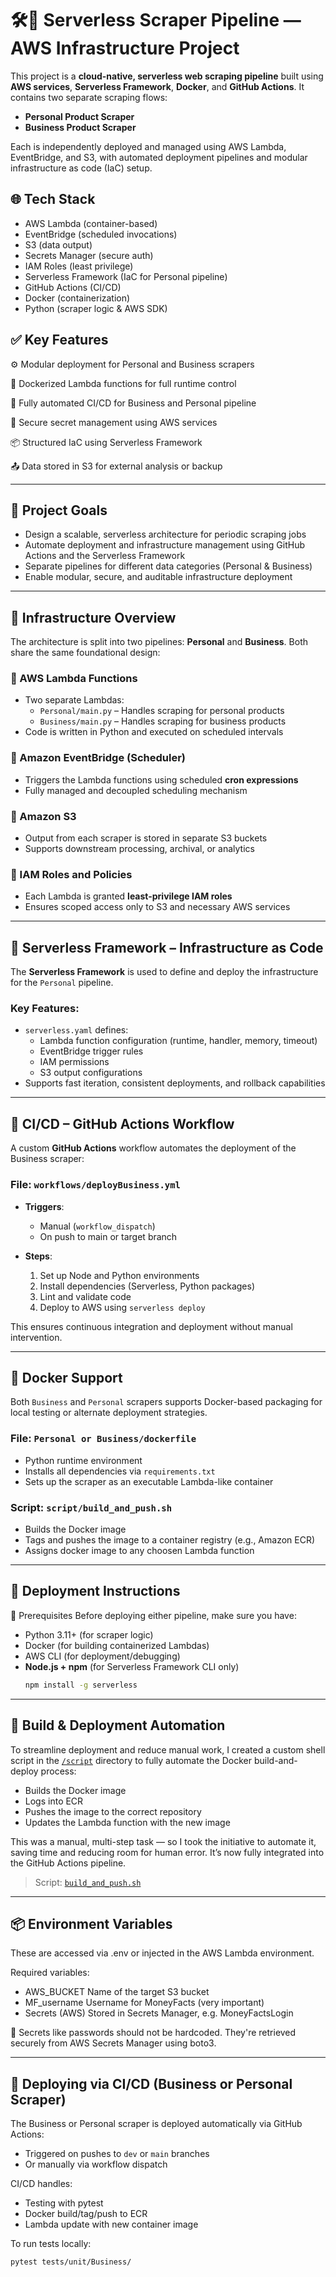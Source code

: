 # 🛠️🚀 Serverless Scraper Pipeline — AWS Infrastructure Project

This project is a **cloud-native, serverless web scraping pipeline** built using **AWS services**, **Serverless Framework**, **Docker**, and **GitHub Actions**. It contains two separate scraping flows:

- **Personal Product Scraper**
- **Business Product Scraper**

Each is independently deployed and managed using AWS Lambda, EventBridge, and S3, with automated deployment pipelines and modular infrastructure as code (IaC) setup.

## 🌐 Tech Stack
- AWS Lambda (container-based)
- EventBridge (scheduled invocations)
- S3 (data output)
- Secrets Manager (secure auth)
- IAM Roles (least privilege)
- Serverless Framework (IaC for Personal pipeline)
- GitHub Actions (CI/CD)
- Docker (containerization)
- Python (scraper logic & AWS SDK)

## ✅ Key Features
⚙️ Modular deployment for Personal and Business scrapers

🐳 Dockerized Lambda functions for full runtime control

🔁 Fully automated CI/CD for Business and Personal pipeline

🔐 Secure secret management using AWS services

📦 Structured IaC using Serverless Framework

📤 Data stored in S3 for external analysis or backup

---

## 📌 Project Goals

- Design a scalable, serverless architecture for periodic scraping jobs
- Automate deployment and infrastructure management using GitHub Actions and the Serverless Framework
- Separate pipelines for different data categories (Personal & Business)
- Enable modular, secure, and auditable infrastructure deployment

---

## 🧱 Infrastructure Overview

The architecture is split into two pipelines: **Personal** and **Business**. Both share the same foundational design:

### 🔹 AWS Lambda Functions
- Two separate Lambdas:
  - `Personal/main.py` – Handles scraping for personal products
  - `Business/main.py` – Handles scraping for business products
- Code is written in Python and executed on scheduled intervals

### 🔹 Amazon EventBridge (Scheduler)
- Triggers the Lambda functions using scheduled **cron expressions**
- Fully managed and decoupled scheduling mechanism

### 🔹 Amazon S3
- Output from each scraper is stored in separate S3 buckets
- Supports downstream processing, archival, or analytics

### 🔹 IAM Roles and Policies
- Each Lambda is granted **least-privilege IAM roles**
- Ensures scoped access only to S3 and necessary AWS services

---

## 🧩 Serverless Framework – Infrastructure as Code

The **Serverless Framework** is used to define and deploy the infrastructure for the `Personal` pipeline.

### Key Features:
- `serverless.yaml` defines:
  - Lambda function configuration (runtime, handler, memory, timeout)
  - EventBridge trigger rules
  - IAM permissions
  - S3 output configurations
- Supports fast iteration, consistent deployments, and rollback capabilities

---

## 🔁 CI/CD – GitHub Actions Workflow

A custom **GitHub Actions** workflow automates the deployment of the Business scraper:

### File: `workflows/deployBusiness.yml`

- **Triggers**:
  - Manual (`workflow_dispatch`)
  - On push to main or target branch

- **Steps**:
  1. Set up Node and Python environments
  2. Install dependencies (Serverless, Python packages)
  3. Lint and validate code
  4. Deploy to AWS using `serverless deploy`

This ensures continuous integration and deployment without manual intervention.

---

## 🐳 Docker Support

Both `Business` and `Personal` scrapers supports Docker-based packaging for local testing or alternate deployment strategies.

### File: `Personal or Business/dockerfile`

- Python runtime environment
- Installs all dependencies via `requirements.txt`
- Sets up the scraper as an executable Lambda-like container

### Script: `script/build_and_push.sh`

- Builds the Docker image
- Tags and pushes the image to a container registry (e.g., Amazon ECR)
- Assigns docker image to any choosen Lambda function

---
  
## 🚀 Deployment Instructions

🔧 Prerequisites
Before deploying either pipeline, make sure you have:

- Python 3.11+ (for scraper logic)
- Docker (for building containerized Lambdas)
- AWS CLI (for deployment/debugging)
- **Node.js + npm** (for Serverless Framework CLI only)
  ```bash
  npm install -g serverless

---

## 🤖 Build & Deployment Automation

To streamline deployment and reduce manual work, I created a custom shell script in the [`/script`](./script) directory to fully automate the Docker build-and-deploy process:

- Builds the Docker image
- Logs into ECR
- Pushes the image to the correct repository
- Updates the Lambda function with the new image

This was a manual, multi-step task — so I took the initiative to automate it, saving time and reducing room for human error. It’s now fully integrated into the GitHub Actions pipeline.

> Script: [`build_and_push.sh`](./script/build_and_push.sh)

---

## 📦 Environment Variables
These are accessed via .env or injected in the AWS Lambda environment. 

Required variables:

- AWS_BUCKET	Name of the target S3 bucket
- MF_username	Username for MoneyFacts (very important)
- Secrets (AWS)	Stored in Secrets Manager, e.g. MoneyFactsLogin

🔐 Secrets like passwords should not be hardcoded. They're retrieved securely from AWS Secrets Manager using boto3.

---

## 📁 Deploying via CI/CD (Business or Personal Scraper)
The Business or Personal scraper is deployed automatically via GitHub Actions:

- Triggered on pushes to ```dev``` or ```main``` branches
- Or manually via workflow dispatch

CI/CD handles:

- Testing with pytest
- Docker build/tag/push to ECR
- Lambda update with new container image

To run tests locally:

```pytest tests/unit/Business/```
